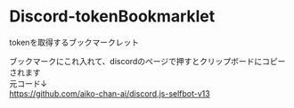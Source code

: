 # Discord-tokenBookmarklet
tokenを取得するブックマークレット

ブックマークにこれ入れて、discordのページで押すとクリップボードにコピーされます<br>
元コード↓<br>
https://github.com/aiko-chan-ai/discord.js-selfbot-v13
